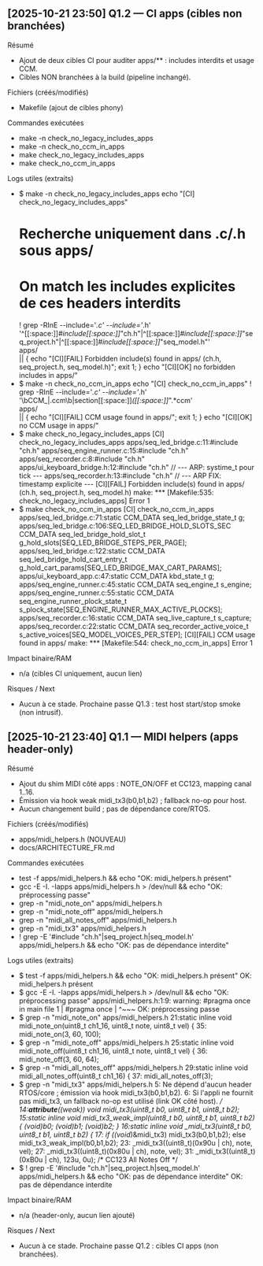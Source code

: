 ## [2025-10-21 23:50] Q1.2 — CI apps (cibles non branchées)

Résumé
- Ajout de deux cibles CI pour auditer apps/** : includes interdits et usage CCM.
- Cibles NON branchées à la build (pipeline inchangé).

Fichiers (créés/modifiés)
- Makefile (ajout de cibles phony)

Commandes exécutées
- make -n check_no_legacy_includes_apps
- make -n check_no_ccm_in_apps
- make check_no_legacy_includes_apps
- make check_no_ccm_in_apps

Logs utiles (extraits)
- $ make -n check_no_legacy_includes_apps
  echo "[CI] check_no_legacy_includes_apps"
  # Recherche uniquement dans .c/.h sous apps/
  # On match les includes explicites de ces headers interdits
  ! grep -RInE --include='*.c' --include='*.h' \
        '^[[:space:]]*#include[[:space:]]*"ch\.h"|^[[:space:]]*#include[[:space:]]*"seq_project\.h"|^[[:space:]]*#include[[:space:]]*"seq_model\.h"' \
        apps/ \
        || { echo "[CI][FAIL] Forbidden include(s) found in apps/ (ch.h, seq_project.h, seq_model.h)"; exit 1; }
  echo "[CI][OK] no forbidden includes in apps/"
- $ make -n check_no_ccm_in_apps
  echo "[CI] check_no_ccm_in_apps"
  ! grep -RInE --include='*.c' --include='*.h' \
        '\bCCM_|\.ccm\b|section[[:space:]]*\([[:space:]]*".*ccm' \
        apps/ \
        || { echo "[CI][FAIL] CCM usage found in apps/"; exit 1; }
  echo "[CI][OK] no CCM usage in apps/"
- $ make check_no_legacy_includes_apps
  [CI] check_no_legacy_includes_apps
  apps/seq_led_bridge.c:11:#include "ch.h"
  apps/seq_engine_runner.c:15:#include "ch.h"
  apps/seq_recorder.c:8:#include "ch.h"
  apps/ui_keyboard_bridge.h:12:#include "ch.h" // --- ARP: systime_t pour tick ---
  apps/seq_recorder.h:13:#include "ch.h" // --- ARP FIX: timestamp explicite ---
  [CI][FAIL] Forbidden include(s) found in apps/ (ch.h, seq_project.h, seq_model.h)
  make: *** [Makefile:535: check_no_legacy_includes_apps] Error 1
- $ make check_no_ccm_in_apps
  [CI] check_no_ccm_in_apps
  apps/seq_led_bridge.c:71:static CCM_DATA seq_led_bridge_state_t g;
  apps/seq_led_bridge.c:106:SEQ_LED_BRIDGE_HOLD_SLOTS_SEC CCM_DATA seq_led_bridge_hold_slot_t g_hold_slots[SEQ_LED_BRIDGE_STEPS_PER_PAGE];
  apps/seq_led_bridge.c:122:static CCM_DATA seq_led_bridge_hold_cart_entry_t g_hold_cart_params[SEQ_LED_BRIDGE_MAX_CART_PARAMS];
  apps/ui_keyboard_app.c:47:static CCM_DATA kbd_state_t g;
  apps/seq_engine_runner.c:45:static CCM_DATA seq_engine_t s_engine;
  apps/seq_engine_runner.c:55:static CCM_DATA seq_engine_runner_plock_state_t s_plock_state[SEQ_ENGINE_RUNNER_MAX_ACTIVE_PLOCKS];
  apps/seq_recorder.c:16:static CCM_DATA seq_live_capture_t s_capture;
  apps/seq_recorder.c:22:static CCM_DATA seq_recorder_active_voice_t s_active_voices[SEQ_MODEL_VOICES_PER_STEP];
  [CI][FAIL] CCM usage found in apps/
  make: *** [Makefile:544: check_no_ccm_in_apps] Error 1

Impact binaire/RAM
- n/a (cibles CI uniquement, aucun lien)

Risques / Next
- Aucun à ce stade. Prochaine passe Q1.3 : test host start/stop smoke (non intrusif).

## [2025-10-21 23:40] Q1.1 — MIDI helpers (apps header-only)

Résumé
- Ajout du shim MIDI côté apps : NOTE_ON/OFF et CC123, mapping canal 1..16.
- Émission via hook weak midi_tx3(b0,b1,b2) ; fallback no-op pour host.
- Aucun changement build ; pas de dépendance core/RTOS.

Fichiers (créés/modifiés)
- apps/midi_helpers.h (NOUVEAU)
- docs/ARCHITECTURE_FR.md

Commandes exécutées
- test -f apps/midi_helpers.h && echo "OK: midi_helpers.h présent"
- gcc -E -I. -Iapps apps/midi_helpers.h > /dev/null && echo "OK: préprocessing passe"
- grep -n "midi_note_on" apps/midi_helpers.h
- grep -n "midi_note_off" apps/midi_helpers.h
- grep -n "midi_all_notes_off" apps/midi_helpers.h
- grep -n "midi_tx3" apps/midi_helpers.h
- ! grep -E '#include "ch\.h"|seq_project\.h|seq_model\.h' apps/midi_helpers.h && echo "OK: pas de dépendance interdite"

Logs utiles (extraits)
- $ test -f apps/midi_helpers.h && echo "OK: midi_helpers.h présent"
  OK: midi_helpers.h présent
- $ gcc -E -I. -Iapps apps/midi_helpers.h > /dev/null && echo "OK: préprocessing passe"
  apps/midi_helpers.h:1:9: warning: #pragma once in main file
      1 | #pragma once
        |         ^~~~
  OK: préprocessing passe
- $ grep -n "midi_note_on" apps/midi_helpers.h
  21:static inline void midi_note_on(uint8_t ch1_16, uint8_t note, uint8_t vel) {
  35:   midi_note_on(3, 60, 100);
- $ grep -n "midi_note_off" apps/midi_helpers.h
  25:static inline void midi_note_off(uint8_t ch1_16, uint8_t note, uint8_t vel) {
  36:   midi_note_off(3, 60, 64);
- $ grep -n "midi_all_notes_off" apps/midi_helpers.h
  29:static inline void midi_all_notes_off(uint8_t ch1_16) {
  37:   midi_all_notes_off(3);
- $ grep -n "midi_tx3" apps/midi_helpers.h
  5:   Ne dépend d'aucun header RTOS/core ; émission via hook midi_tx3(b0,b1,b2).
  6:   Si l'appli ne fournit pas midi_tx3, un fallback no-op est utilisé (link OK côté host). */
  14:__attribute__((weak)) void midi_tx3(uint8_t b0, uint8_t b1, uint8_t b2);
  15:static inline void midi_tx3_weak_impl(uint8_t b0, uint8_t b1, uint8_t b2) { (void)b0; (void)b1; (void)b2; }
  16:static inline void _midi_tx3(uint8_t b0, uint8_t b1, uint8_t b2) {
  17:  if ((void*)&midi_tx3) midi_tx3(b0,b1,b2); else midi_tx3_weak_impl(b0,b1,b2);
  23:  _midi_tx3((uint8_t)(0x90u | ch), note, vel);
  27:  _midi_tx3((uint8_t)(0x80u | ch), note, vel);
  31:  _midi_tx3((uint8_t)(0xB0u | ch), 123u, 0u); /* CC123 All Notes Off */
- $ ! grep -E '#include "ch\.h"|seq_project\.h|seq_model\.h' apps/midi_helpers.h && echo "OK: pas de dépendance interdite"
  OK: pas de dépendance interdite

Impact binaire/RAM
- n/a (header-only, aucun lien ajouté)

Risques / Next
- Aucun à ce stade. Prochaine passe Q1.2 : cibles CI apps (non branchées).
